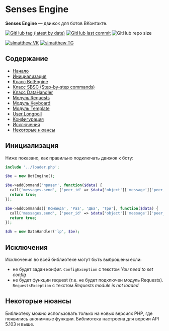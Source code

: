 # Senses Engine
**Senses Engine** — движок для ботов ВКонтакте.

[![GitHub tag (latest by date)](https://img.shields.io/github/v/tag/slmatthew/senses-engine?label=Senses%20Engine)](https://github.com/slmatthew/senses-engine/tags)
[![GitHub last commit](https://img.shields.io/github/last-commit/slmatthew/senses-engine)](https://github.com/slmatthew/senses-engine/commits/master)
![GitHub repo size](https://img.shields.io/github/repo-size/slmatthew/senses-engine)

[![slmatthew VK](https://img.shields.io/badge/slmatthew-VK-blue)](https://vk.com/slmatthew)
[![slmatthew TG](https://img.shields.io/badge/slmatthew-TG-blue)](https://t.me/slmatthew)

## Содержание
* [Начало](#senses-engine)
* [Инициализация](#инициализация)
* [Класс BotEngine](https://github.com/slmatthew/senses-engine/blob/master/docs/botengine.md)
* [Класс SBSC (Step-by-step commands)](https://github.com/slmatthew/senses-engine/blob/master/docs/sbsc.md)
* [Класс DataHandler](https://github.com/slmatthew/senses-engine/blob/master/docs/datahandler.md)
* [Модуль Requests](https://github.com/slmatthew/senses-engine/blob/master/docs/requests.md)
* [Модуль Keyboard](https://github.com/slmatthew/senses-engine/blob/master/docs/keyboard.md)
* [Модуль Template](https://github.com/slmatthew/senses-engine/blob/master/docs/template.md)
* [User Longpoll](https://github.com/slmatthew/senses-engine/blob/master/docs/userlp.md)
* [Конфигурация](https://github.com/slmatthew/senses-engine/blob/master/docs/config.md)
* [Исключения](#исключения)
* [Некоторые нюансы](#некоторые-нюансы)

## Инициализация
Ниже показано, как правильно подключать движок к боту:
```php
include '../loader.php';

$be = new BotEngine();

$be->addCommand('привет', function($data) {
  call('messages.send', ['peer_id' => $data['object']['message']['peer_id'], 'message' => 'Привет!', 'random_id' => 0]);
  return true;
});

$be->addCommands(['Команда', 'Раз', 'Два', 'Три'], function($data) {
  call('messages.send', ['peer_id' => $data['object']['message']['peer_id'], 'message' => 'Вот такие вот дела', 'random_id' => 0]);
  return true;
});

$dh = new DataHandler('lp', $be);
```

## Исключения
Исключения во всей библиотеке могут быть выброшены если:
* не будет задан конфиг. `ConfigException` с текстом *You need to set config*
* не будет функции request (т.е. не будет подключен модуль Requests). `RequestsException` с текстом *Requests module is not loaded*

## Некоторые нюансы
Библиотеку можно использовать только на новых версиях PHP, где появились анонимные функции.
Библиотека настроена для версии API 5.103 и выше.